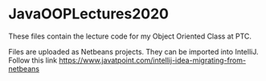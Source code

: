 # JavaOOPLectures2020
These files contain the lecture code for my Object Oriented Class at PTC.

Files are uploaded as Netbeans projects. They can be imported into IntelliJ. Follow this link
https://www.javatpoint.com/intellij-idea-migrating-from-netbeans
